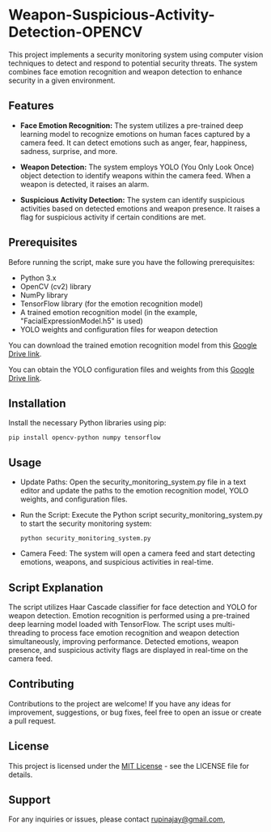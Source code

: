 # Weapon-Suspicious-Activity-Detection-OPENCV

This project implements a security monitoring system using computer vision techniques to detect and respond to potential security threats. The system combines face emotion recognition and weapon detection to enhance security in a given environment.

## Features

- **Face Emotion Recognition:** The system utilizes a pre-trained deep learning model to recognize emotions on human faces captured by a camera feed. It can detect emotions such as anger, fear, happiness, sadness, surprise, and more.

- **Weapon Detection:** The system employs YOLO (You Only Look Once) object detection to identify weapons within the camera feed. When a weapon is detected, it raises an alarm.

- **Suspicious Activity Detection:** The system can identify suspicious activities based on detected emotions and weapon presence. It raises a flag for suspicious activity if certain conditions are met.

## Prerequisites

Before running the script, make sure you have the following prerequisites:

- Python 3.x
- OpenCV (cv2) library
- NumPy library
- TensorFlow library (for the emotion recognition model)
- A trained emotion recognition model (in the example, "FacialExpressionModel.h5" is used)
- YOLO weights and configuration files for weapon detection

You can download the trained emotion recognition model from this [Google Drive link](https://drive.google.com/drive/folders/1DtSixBhCt3Ac2IxRnLDiaWtLzimh7MGi?usp=sharing).

You can obtain the YOLO configuration files and weights from this [Google Drive link](https://drive.google.com/drive/folders/1DtSixBhCt3Ac2IxRnLDiaWtLzimh7MGi?usp=sharing).

## Installation

Install the necessary Python libraries using pip:
```
pip install opencv-python numpy tensorflow
```

## Usage
  - Update Paths: Open the security_monitoring_system.py file in a text editor and update the paths to the emotion recognition model, YOLO weights, and configuration files.

  - Run the Script: Execute the Python script security_monitoring_system.py to start the security monitoring system:
    ```
    python security_monitoring_system.py
    ```
  - Camera Feed: The system will open a camera feed and start detecting emotions, weapons, and suspicious activities in real-time.

## Script Explanation
The script utilizes Haar Cascade classifier for face detection and YOLO for weapon detection.
Emotion recognition is performed using a pre-trained deep learning model loaded with TensorFlow.
The script uses multi-threading to process face emotion recognition and weapon detection simultaneously, improving performance.
Detected emotions, weapon presence, and suspicious activity flags are displayed in real-time on the camera feed.

## Contributing
Contributions to the project are welcome! If you have any ideas for improvement, suggestions, or bug fixes, feel free to open an issue or create a pull request.

## License
This project is licensed under the [MIT License](LICENSE) - see the LICENSE file for details.

## Support
For any inquiries or issues, please contact rupinajay@gmail.com, 


